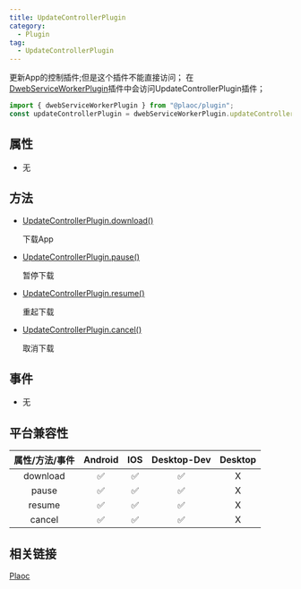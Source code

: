 ```yaml
---
title: UpdateControllerPlugin
category:
  - Plugin
tag:
  - UpdateControllerPlugin
---
```


更新App的控制插件;但是这个插件不能直接访问；
在[DwebServiceWorkerPlugin](../dweb-service-worker/index.md)插件中会访问UpdateControllerPlugin插件；

```js
import { dwebServiceWorkerPlugin } from "@plaoc/plugin";
const updateControllerPlugin = dwebServiceWorkerPlugin.updateController
```

## 属性

  - 无

## 方法

  - [UpdateControllerPlugin.download()]()

    下载App

  - [UpdateControllerPlugin.pause()]()

    暂停下载


  - [UpdateControllerPlugin.resume()]()

    重起下载

  - [UpdateControllerPlugin.cancel()]()

    取消下载

## 事件

  - 无

## 平台兼容性

| 属性/方法/事件 | Android | IOS | Desktop-Dev | Desktop |
|:------------:|:-------:|:---:|:-----------:|:-------:|
| download     | ✅      | ✅   | ✅           | X      |
| pause        | ✅      | ✅   | ✅           | X      |
| resume       | ✅      | ✅   | ✅           | X      |
| cancel       | ✅      | ✅   | ✅           | X      |

## 相关链接

[Plaoc](../index.md)


